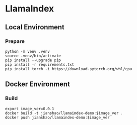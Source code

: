 # LlamaIndex

## Local Environment

### Prepare
~~~ shell
python -m venv .venv
source .venv/bin/activate
pip install --upgrade pip
pip install -r requirements.txt
pip install torch -i https://download.pytorch.org/whl/cpu
~~~

## Docker Environment

### Build
~~~ shell
export image_ver=0.0.1
docker build -t jianshao/llamaindex-demo:$image_ver .
docker push jianshao/llamaindex-demo:$image_ver
~~~
